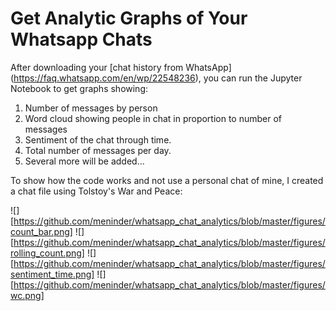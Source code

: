 # Get Analytic Graphs of Your Whatsapp Chats

After downloading your [chat history from WhatsApp] (https://faq.whatsapp.com/en/wp/22548236), you can run the Jupyter Notebook to get graphs showing:
1. Number of messages by person
2. Word cloud showing people in chat in proportion to number of messages
3. Sentiment of the chat through time.
4. Total number of messages per day.
5. Several more will be added...

To show how the code works and not use a personal chat of mine, I created a chat file using Tolstoy's War and Peace:

![][https://github.com/meninder/whatsapp_chat_analytics/blob/master/figures/count_bar.png]
![][https://github.com/meninder/whatsapp_chat_analytics/blob/master/figures/rolling_count.png]
![][https://github.com/meninder/whatsapp_chat_analytics/blob/master/figures/sentiment_time.png]
![][https://github.com/meninder/whatsapp_chat_analytics/blob/master/figures/wc.png]
